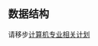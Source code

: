 ## 数据结构

请移步[计算机专业相关计划](https://github.com/hewei2001/HITSZ-OpenCS/tree/main/%E5%A4%A7%E4%B8%80%E4%B8%8B/%E6%95%B0%E6%8D%AE%E7%BB%93%E6%9E%84)
